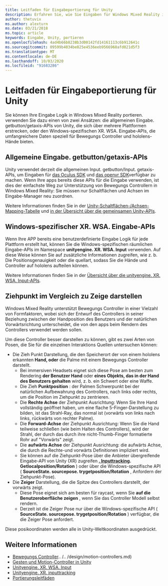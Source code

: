 ```yaml
---
title: Leitfaden für Eingabeportierung für Unity
description: Erfahren Sie, wie Sie Eingaben für Windows Mixed Reality in Unity verarbeiten.
author: thetuvix
ms.author: alexturn
ms.date: 03/21/2018
ms.topic: article
keywords: Eingabe, Unity, portieren
ms.openlocfilehash: 4ad4b66b8238b3d00142fd14161113c6b912641c
ms.sourcegitcommit: 09599b4034be825e4536eeb9566968afd021d5f3
ms.translationtype: MT
ms.contentlocale: de-DE
ms.lasthandoff: 10/03/2020
ms.locfileid: "91683286"
---
```

# <a name="input-porting-guide-for-unity"></a>Leitfaden für Eingabeportierung für Unity

Sie können Ihre Eingabe Logik in Windows Mixed Reality portieren. verwenden Sie dazu einen von zwei Ansätzen: die allgemeinen Eingabe. getbutton/getaxis-APIs von Unity, die sich über mehrere Plattformen erstrecken, oder den Windows-spezifischen XR. WSA. Eingabe-APIs, die umfangreichere Daten speziell für Bewegungs Controller und hololens-Hände bieten.

## <a name="general-inputgetbuttongetaxis-apis"></a>Allgemeine Eingabe. getbutton/getaxis-APIs

Unity verwendet derzeit die allgemeinen Input. getbutton/Input. getaxis-APIs, um Eingaben für [das Oculus SDK](https://docs.unity3d.com/Manual/OculusControllers.html) und [das openvr SDK](https://docs.unity3d.com/Manual/OpenVRControllers.html)verfügbar zu machen. Wenn Ihre apps bereits diese APIs für die Eingabe verwenden, ist dies der einfachste Weg zur Unterstützung von Bewegungs Controllern in Windows Mixed Reality: Sie müssen nur Schaltflächen und Achsen im Eingabe-Manager neu zuordnen.

Weitere Informationen finden Sie in der [Unity-Schaltflächen-/Achsen-Mapping-Tabelle](../unity/gestures-and-motion-controllers-in-unity.md#unity-buttonaxis-mapping-table) und [in der Übersicht über die gemeinsamen Unity-APIs](../unity/gestures-and-motion-controllers-in-unity.md#common-unity-apis-inputgetbuttongetaxis).

## <a name="windows-specific-xrwsainput-apis"></a>Windows-spezifischer XR. WSA. Eingabe-APIs

Wenn Ihre APP bereits eine benutzerdefinierte Eingabe Logik für jede Plattform erstellt hat, können Sie die Windows-spezifischen räumlichen Eingabe-APIs im Namespace **unityengine. XR. WSA. Input** verwenden. Auf diese Weise können Sie auf zusätzliche Informationen zugreifen, wie z. b. Die Positionsgenauigkeit oder die quellart, sodass Sie die Hände und Controller auf hololens aufteilen können.

Weitere Informationen finden Sie in der [Übersicht über die unityengine. XR. WSA. Input-APIs](../unity/gestures-and-motion-controllers-in-unity.md#windows-specific-apis-xrwsainput).

## <a name="grip-pose-vs-pointing-pose"></a>Ziehpunkt im Vergleich zu Zeige darstellen

Windows Mixed Reality unterstützt Bewegungs Controller in einer Vielzahl von Formfaktoren, wobei sich der Entwurf des Controllers in seiner Beziehung zwischen der Handposition des Benutzers und der natürlichen Vorwärtsrichtung unterscheidet, die von den apps beim Rendern des Controllers verwendet werden sollen.

Um diese Controller besser darstellen zu können, gibt es zwei Arten von Posen, die Sie für die einzelnen Interaktions Quellen untersuchen können:

* Die Zieh Punkt Darstellung, die den Speicherort der von einem hololens erkannten **Hand, oder** die Palme mit einem Bewegungs Controller darstellt.
    * Bei immersiven Headsets eignet sich diese Pose am besten zum Rendering **der Benutzer Hand** oder **eines Objekts, das in der Hand des Benutzers gehalten** wird, z. b. ein Schwert oder eine Waffe.
    * Die Zieh **Punktposition** : der Palmen Schwerpunkt bei der natürlichen Aufbewahrung des Controllers, nach links oder rechts, um die Position im Ziehpunkt zu zentrieren.
    * Die **Rechte Achse** der Ziehpunkt Ausrichtung: Wenn Sie Ihre Hand vollständig geöffnet haben, um eine flache 5-Finger-Darstellung zu bilden, ist das Strahl-Ray, das normal ist (vorwärts von links nach links, rückwärts von rechter Palme).
    * Die **Forward-Achse** der Ziehpunkt Ausrichtung: Wenn Sie die Hand teilweise schließen (wie beim Halten des Controllers), wird der Strahl, der durch das durch ihre nicht-Thumb-Finger formatierte Rohr auf "Vorwärts" zeigt.
    * Die **aufwärts Achse** der Ziehpunkt Ausrichtung: die aufwärts Achse, die durch die Rechte-und vorwärts Definitionen impliziert wird.
    * Sie können auf die Ziehpunkt-Pose über die Anbieter übergreifende Eingabe-API von Unity (XR) zugreifen **[. Inputtracking](https://docs.unity3d.com/ScriptReference/XR.InputTracking.html). Getlocalposition/Rotation** ) oder über die Windows-spezifische API ( **SourceState. sourcepose. trygetposition/Rotation** , Anfordern der Ziehpunkt-Pose).
* Die **Zeiger** Darstellung, die die Spitze des Controllers darstellt, der vorwärts zeigt.
    * Diese Pose eignet sich am besten für raycast, wenn Sie **auf die Benutzeroberfläche zeigen** , wenn Sie das Controller Modell selbst rendern.
    * Derzeit ist die Zeiger Pose nur über die Windows-spezifische API ( **SourceState. sourcepose. trygetposition/Rotation** ) verfügbar, die die Zeiger Pose anfordert.

Diese posikoordinaten werden alle in Unity-Weltkoordinaten ausgedrückt.

## <a name="see-also"></a>Weitere Informationen
* [Bewegungs Controller]().. /.. /design/motion-controllers.md)
* [Gesten und Motion-Controller in Unity](../unity/gestures-and-motion-controllers-in-unity.md)
* [Unityengine. XR. WSA. Input](https://docs.unity3d.com/ScriptReference/XR.WSA.Input.InteractionManager.html)
* [Unityengine. XR. inputtracking](https://docs.unity3d.com/ScriptReference/XR.InputTracking.html)
* [Portierungsleitfäden](porting-guides.md)
